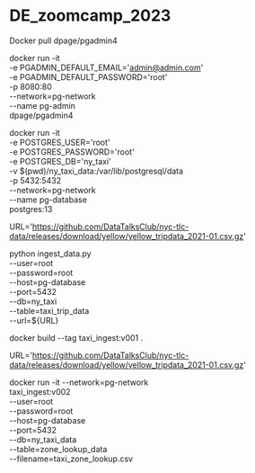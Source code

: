 # DE_zoomcamp_2023
Docker pull dpage/pgadmin4

docker run -it \
-e PGADMIN_DEFAULT_EMAIL='admin@admin.com' \
-e PGADMIN_DEFAULT_PASSWORD='root' \
-p 8080:80 \
--network=pg-network \
--name pg-admin \
dpage/pgadmin4



docker run -it \
-e POSTGRES_USER='root' \
-e POSTGRES_PASSWORD='root' \
-e POSTGRES_DB='ny_taxi' \
-v $(pwd)/ny_taxi_data:/var/lib/postgresql/data \
-p 5432:5432 \
--network=pg-network \
--name pg-database \
postgres:13


URL='https://github.com/DataTalksClub/nyc-tlc-data/releases/download/yellow/yellow_tripdata_2021-01.csv.gz'

python ingest_data.py \
--user=root \
--password=root \
--host=pg-database \
--port=5432 \
--db=ny_taxi \
--table=taxi_trip_data \
--url=${URL}


docker build --tag taxi_ingest:v001 .

URL='https://github.com/DataTalksClub/nyc-tlc-data/releases/download/yellow/yellow_tripdata_2021-01.csv.gz' 

docker run -it --network=pg-network \
taxi_ingest:v002 \
--user=root \
--password=root \
--host=pg-database \
--port=5432 \
--db=ny_taxi_data \
--table=zone_lookup_data \
--filename=taxi_zone_lookup.csv
